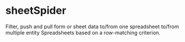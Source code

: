 sheetSpider
===========

Filter, push and pull form or sheet data to/from one spreadsheet to/from multiple entity Spreadsheets based on a row-matching criterion.
